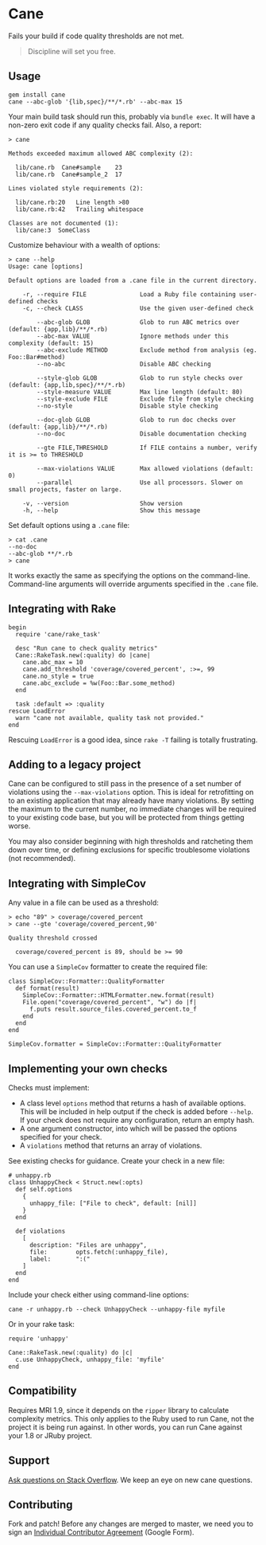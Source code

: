 # Cane

Fails your build if code quality thresholds are not met.

> Discipline will set you free.

## Usage

    gem install cane
    cane --abc-glob '{lib,spec}/**/*.rb' --abc-max 15

Your main build task should run this, probably via `bundle exec`. It will have
a non-zero exit code if any quality checks fail. Also, a report:

    > cane

    Methods exceeded maximum allowed ABC complexity (2):

      lib/cane.rb  Cane#sample    23
      lib/cane.rb  Cane#sample_2  17

    Lines violated style requirements (2):

      lib/cane.rb:20   Line length >80
      lib/cane.rb:42   Trailing whitespace

    Classes are not documented (1):
      lib/cane:3  SomeClass

Customize behaviour with a wealth of options:

    > cane --help
    Usage: cane [options]

    Default options are loaded from a .cane file in the current directory.

        -r, --require FILE               Load a Ruby file containing user-defined checks
        -c, --check CLASS                Use the given user-defined check

            --abc-glob GLOB              Glob to run ABC metrics over (default: {app,lib}/**/*.rb)
            --abc-max VALUE              Ignore methods under this complexity (default: 15)
            --abc-exclude METHOD         Exclude method from analysis (eg. Foo::Bar#method)
            --no-abc                     Disable ABC checking

            --style-glob GLOB            Glob to run style checks over (default: {app,lib,spec}/**/*.rb)
            --style-measure VALUE        Max line length (default: 80)
            --style-exclude FILE         Exclude file from style checking
            --no-style                   Disable style checking

            --doc-glob GLOB              Glob to run doc checks over (default: {app,lib}/**/*.rb)
            --no-doc                     Disable documentation checking

            --gte FILE,THRESHOLD         If FILE contains a number, verify it is >= to THRESHOLD

            --max-violations VALUE       Max allowed violations (default: 0)
            --parallel                   Use all processors. Slower on small projects, faster on large.

        -v, --version                    Show version
        -h, --help                       Show this message

Set default options using a `.cane` file:

    > cat .cane
    --no-doc
    --abc-glob **/*.rb
    > cane

It works exactly the same as specifying the options on the command-line.
Command-line arguments will override arguments specified in the `.cane` file.

## Integrating with Rake

    begin
      require 'cane/rake_task'

      desc "Run cane to check quality metrics"
      Cane::RakeTask.new(:quality) do |cane|
        cane.abc_max = 10
        cane.add_threshold 'coverage/covered_percent', :>=, 99
        cane.no_style = true
        cane.abc_exclude = %w(Foo::Bar.some_method)
      end

      task :default => :quality
    rescue LoadError
      warn "cane not available, quality task not provided."
    end

Rescuing `LoadError` is a good idea, since `rake -T` failing is totally
frustrating.

## Adding to a legacy project

Cane can be configured to still pass in the presence of a set number of
violations using the `--max-violations` option. This is ideal for retrofitting
on to an existing application that may already have many violations. By setting
the maximum to the current number, no immediate changes will be required to
your existing code base, but you will be protected from things getting worse.

You may also consider beginning with high thresholds and ratcheting them down
over time, or defining exclusions for specific troublesome violations (not
recommended).

## Integrating with SimpleCov

Any value in a file can be used as a threshold:

    > echo "89" > coverage/covered_percent
    > cane --gte 'coverage/covered_percent,90'

    Quality threshold crossed

      coverage/covered_percent is 89, should be >= 90

You can use a `SimpleCov` formatter to create the required file:

    class SimpleCov::Formatter::QualityFormatter
      def format(result)
        SimpleCov::Formatter::HTMLFormatter.new.format(result)
        File.open("coverage/covered_percent", "w") do |f|
          f.puts result.source_files.covered_percent.to_f
        end
      end
    end

    SimpleCov.formatter = SimpleCov::Formatter::QualityFormatter

## Implementing your own checks

Checks must implement:

* A class level `options` method that returns a hash of available options. This
  will be included in help output if the check is added before `--help`. If
  your check does not require any configuration, return an empty hash.
* A one argument constructor, into which will be passed the options specified
  for your check.
* A `violations` method that returns an array of violations.

See existing checks for guidance. Create your check in a new file:

    # unhappy.rb
    class UnhappyCheck < Struct.new(:opts)
      def self.options
        {
          unhappy_file: ["File to check", default: [nil]]
        }
      end

      def violations
        [
          description: "Files are unhappy",
          file:        opts.fetch(:unhappy_file),
          label:       ":("
        ]
      end
    end

Include your check either using command-line options:

    cane -r unhappy.rb --check UnhappyCheck --unhappy-file myfile

Or in your rake task:

    require 'unhappy'

    Cane::RakeTask.new(:quality) do |c|
      c.use UnhappyCheck, unhappy_file: 'myfile'
    end

## Compatibility

Requires MRI 1.9, since it depends on the `ripper` library to calculate
complexity metrics. This only applies to the Ruby used to run Cane, not the
project it is being run against. In other words, you can run Cane against your
1.8 or JRuby project.

## Support

[Ask questions on Stack
Overflow](http://stackoverflow.com/questions/ask?tags=ruby+cane). We keep an
eye on new cane questions.

## Contributing

Fork and patch! Before any changes are merged to master, we need you to sign an
[Individual Contributor
Agreement](https://spreadsheets.google.com/a/squareup.com/spreadsheet/viewform?formkey=dDViT2xzUHAwRkI3X3k5Z0lQM091OGc6MQ&ndplr=1)
(Google Form).
